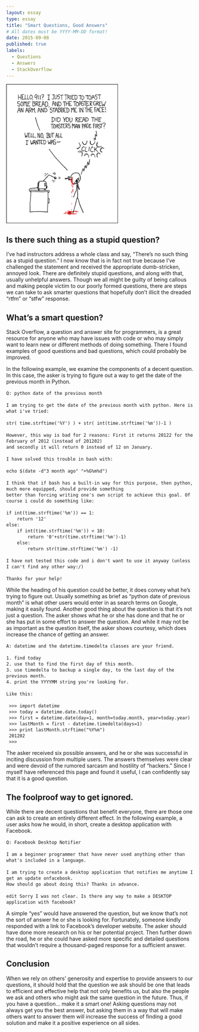 ```yaml
---
layout: essay
type: essay
title: "Smart Questions, Good Answers"
# All dates must be YYYY-MM-DD format!
date: 2015-09-08
published: true
labels:
  - Questions
  - Answers
  - StackOverflow
---
```


<img width="300px" class="rounded float-start pe-4" src="../img/smart-questions/rtfm.png">

## Is there such thing as a stupid question?

I’ve had instructors address a whole class and say, “There’s no such thing as a stupid question.” I now know that is in fact not true because I’ve challenged the statement and received the appropriate dumb-stricken, annoyed look. There are definitely stupid questions, and along with that, usually unhelpful answers. Though we all might be guilty of being callous and making people victim to our poorly formed questions, there are steps we can take to ask smarter questions that hopefully don’t illicit the dreaded “rtfm” or “stfw” response.

## What’s a smart question?

Stack Overflow, a question and answer site for programmers, is a great resource for anyone who may have issues with code or who may simply want to learn new or different methods of doing something. There I found examples of good questions and bad questions, which could probably be improved.

In the following example, we examine the components of a decent question. In this case, the asker is trying to figure out a way to get the date of the previous month in Python.

```
Q: python date of the previous month

I am trying to get the date of the previous month with python. Here is what i've tried:

str( time.strftime('%Y') ) + str( int(time.strftime('%m'))-1 )

However, this way is bad for 2 reasons: First it returns 20122 for the February of 2012 (instead of 201202) 
and secondly it will return 0 instead of 12 on January.

I have solved this trouble in bash with:

echo $(date -d"3 month ago" "+%G%m%d")

I think that if bash has a built-in way for this purpose, then python, much more equipped, should provide something 
better than forcing writing one's own script to achieve this goal. Of course i could do something like:

if int(time.strftime('%m')) == 1:
    return '12'
else:
    if int(time.strftime('%m')) < 10:
        return '0'+str(time.strftime('%m')-1)
    else:
        return str(time.strftime('%m') -1)
        
I have not tested this code and i don't want to use it anyway (unless I can't find any other way:/)

Thanks for your help!
```

While the heading of his question could be better, it does convey what he’s trying to figure out. Usually something as brief as “python date of previous month” is what other users would enter in as search terms on Google, making it easily found. Another good thing about the question is that it’s not just a question. The asker shows what he or she has done and that he or she has put in some effort to answer the question. And while it may not be as important as the question itself, the asker shows courtesy, which does increase the chance of getting an answer.

```
A: datetime and the datetime.timedelta classes are your friend.

1. find today
2. use that to find the first day of this month.
3. use timedelta to backup a single day, to the last day of the previous month.
4. print the YYYYMM string you're looking for.

Like this:

 >>> import datetime
 >>> today = datetime.date.today()
 >>> first = datetime.date(day=1, month=today.month, year=today.year)
 >>> lastMonth = first - datetime.timedelta(days=1)
 >>> print lastMonth.strftime("%Y%m")
 201202
 >>>

```
 
The asker received six possible answers, and he or she was successful in inciting discussion from multiple users. The answers themselves were clear and were devoid of the rumored sarcasm and hostility of “hackers.” Since I myself have referenced this page and found it useful, I can confidently say that it is a good question.

## The foolproof way to get ignored.

While there are decent questions that benefit everyone, there are those one can ask to create an entirely different effect. In the following example, a user asks how he would, in short, create a desktop application with Facebook.

```
Q: Facebook Desktop Notifier

I am a beginner programmer that have never used anything other than what's included in a language.

I am trying to create a desktop application that notifies me anytime I get an update onfacebook. 
How should go about doing this? Thanks in advance.

edit Sorry I was not clear. Is there any way to make a DESKTOP application with facebook?
```

A simple “yes” would have answered the question, but we know that’s not the sort of answer he or she is looking for. Fortunately, someone kindly responded with a link to Facebook’s developer website. The asker should have done more research on his or her potential project. Then further down the road, he or she could have asked more specific and detailed questions that wouldn’t require a thousand-paged response for a sufficient answer.

## Conclusion

When we rely on others’ generosity and expertise to provide answers to our questions, it should hold that the question we ask should be one that leads to efficient and effective help that not only benefits us, but also the people we ask and others who might ask the same question in the future. Thus, if you have a question… make it a smart one! Asking questions may not always get you the best answer, but asking them in a way that will make others want to answer them will increase the success of finding a good solution and make it a positive experience on all sides.
